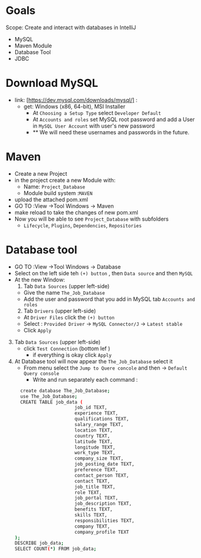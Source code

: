 # Goals 
Scope: Create and interact with databases in IntelliJ
- MySQL
- Maven Module
- Database Tool 
- JDBC 

# Download MySQL 
- link: [https://dev.mysql.com/downloads/mysql/] :
  - get: Windows (x86, 64-bit), MSI Installer
    - At `Choosing a Setup Type` select  `Developer Default` 
    - At `Accounts and roles` set MySQL root password and add a User in `MySQL User Account` with user's new password 
    - ** We will need these usernames and passwords in the future.


# Maven 
- Create a new Project
- in the project create a new Module with:
  - Name: `Project_Database`
  - Module build system :`MAVEN `   
- upload the attached pom.xml
- GO TO :View ->Tool Windows -> Maven
- make reload to take the changes of new pom.xml
- Now you will be able to see `Project_Database` with subfolders 
  - `Lifecycle`, `Plugins`, `Dependencies`, `Repositories`

# Database tool 
- GO TO :View ->Tool Windows -> Database 
- Select on the left side teh `(+) button` , then `Data source` and then `MySQL`
- At the new Window:
  1. Tab `Data Sources` (upper left-side)  
  - Give the name `The_Job_Database`
  - Add the user and password that you add in MySQL tab `Accounts and roles`
  2. Tab `Drivers` (upper left-side)
  -  At `Driver Files` click the `(+) button`
  - Select : `Provided Driver` -> `MySQL Connector/J` -> `Latest stable`
  - Click `Apply` 
 3. Tab `Data Sources` (upper left-side)  
    - click `Test Connection` (bottom lef )
      - if everything is okay  click `Apply`
 4. At Database tool will now appear the `The_Job_Database` select it 
    - From menu select the  `Jump to Quere concole` and then -> `Default Query console`
      - Write and run separately each command :
    ```bash 
      create database The_Job_Database;
      use The_Job_Database;
      CREATE TABLE job_data (
                          job_id TEXT,
                          experience TEXT,
                          qualifications TEXT,
                          salary_range TEXT,
                          location TEXT,
                          country TEXT,
                          latitude TEXT,
                          longitude TEXT,
                          work_type TEXT,
                          company_size TEXT,
                          job_posting_date TEXT,
                          preference TEXT,
                          contact_person TEXT,
                          contact TEXT,
                          job_title TEXT,
                          role TEXT,
                          job_portal TEXT,
                          job_description TEXT,
                          benefits TEXT,
                          skills TEXT,
                          responsibilities TEXT,
                          company TEXT,
                          company_profile TEXT
    );
    DESCRIBE job_data;
    SELECT COUNT(*) FROM job_data;
    ```
